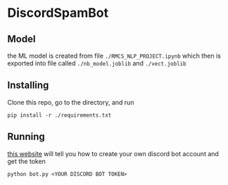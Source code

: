 # DiscordSpamBot

## Model

the ML model is created from file `./RMCS_NLP_PROJECT.ipynb`
which then is exported into file called `./nb_model.joblib` and `./vect.joblib`

## Installing
Clone this repo,
go to the directory, and run

```
pip install -r ./requirements.txt
```

## Running

[this website](https://discordpy.readthedocs.io/en/stable/discord.html)
will tell you how to create your own discord bot account and get the token

```
python bot.py <YOUR DISCORD BOT TOKEN>
```

